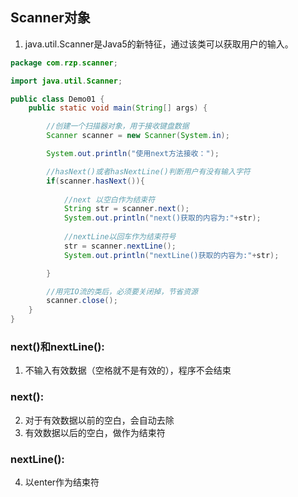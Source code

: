 ## Scanner对象
1. java.util.Scanner是Java5的新特征，通过该类可以获取用户的输入。

```java
package com.rzp.scanner;

import java.util.Scanner;

public class Demo01 {
    public static void main(String[] args) {

        //创建一个扫描器对象，用于接收键盘数据
        Scanner scanner = new Scanner(System.in);

        System.out.println("使用next方法接收：");

        //hasNext()或者hasNextLine()判断用户有没有输入字符
        if(scanner.hasNext()){
            
            //next 以空白作为结束符
            String str = scanner.next();
            System.out.println("next()获取的内容为:"+str);
            
            //nextLine以回车作为结束符号
            str = scanner.nextLine();
            System.out.println("nextLine()获取的内容为:"+str);

        }

        //用完IO流的类后，必须要关闭掉，节省资源
        scanner.close();
    }
}

```

### next()和nextLine():
1. 不输入有效数据（空格就不是有效的），程序不会结束
### next():
2. 对于有效数据以前的空白，会自动去除
3. 有效数据以后的空白，做作为结束符

### nextLine():
4. 以enter作为结束符
